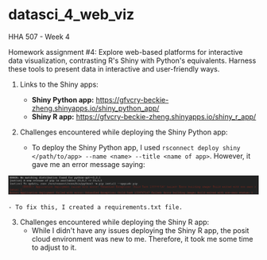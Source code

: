# datasci_4_web_viz
HHA 507 - Week 4

Homework assignment #4: Explore web-based platforms for interactive data visualization, contrasting R's Shiny with Python's equivalents. Harness these tools to present data in interactive and user-friendly ways.

1. Links to the Shiny apps:
    - **Shiny Python app:** https://gfvcry-beckie-zheng.shinyapps.io/shiny_python_app/
    - **Shiny R app:** https://gfvcry-beckie-zheng.shinyapps.io/shiny_r_app/

2. Challenges encountered while deploying the Shiny Python app:
    - To deploy the Shiny Python app, I used `rsconnect deploy shiny </path/to/app> --name <name> --title <name of app>`. However, it gave me an error message saying:

![Alt text](https://github.com/Beczheng/datasci_4_web_viz/blob/main/screenshots/Screenshot.png)

    - To fix this, I created a requirements.txt file.

3. Challenges encountered while deploying the Shiny R app:
    - While I didn't have any issues deploying the Shiny R app, the posit cloud environment was new to me. Therefore, it took me some time to adjust to it.

